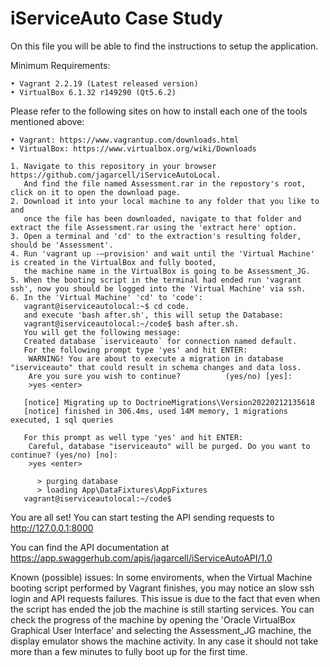 # iServiceAuto Case Study
On this file you will be able to find the instructions to setup the application.  

Minimum Requirements: 

    • Vagrant 2.2.19 (Latest released version) 
    • VirtualBox 6.1.32 r149290 (Qt5.6.2)
    
Please refer to the following sites on how to install each one of the tools mentioned above:

    • Vagrant: https://www.vagrantup.com/downloads.html
    • VirtualBox: https://www.virtualbox.org/wiki/Downloads

    1. Navigate to this repository in your browser https://github.com/jagarcell/iServiceAutoLocal.
       And find the file named Assessment.rar in the repostory's root, click on it to open the download page.
    2. Download it into your local machine to any folder that you like to and
       once the file has been downloaded, navigate to that folder and extract the file Assessment.rar using the 'extract here' option.
    3. Open a terminal and 'cd' to the extraction's resulting folder, should be 'Assessment'.
    4. Run 'vagrant up -–provision' and wait until the 'Virtual Machine' is created in the VirtualBox and fully booted,
       the machine name in the VirtualBox is going to be Assessment_JG.
    5. When the booting script in the terminal had ended run 'vagrant ssh', now you should be logged into the 'Virtual Machine' via ssh.
    6. In the 'Virtual Machine' 'cd' to 'code':
       vagrant@iserviceautolocal:~$ cd code.
       and execute 'bash after.sh', this will setup the Database:
       vagrant@iserviceautolocal:~/code$ bash after.sh.
       You will get the following message:
       Created database `iserviceauto` for connection named default.
       For the following prompt type 'yes' and hit ENTER:
        WARNING! You are about to execute a migration in database "iserviceauto" that could result in schema changes and data loss. 
        Are you sure you wish to continue?          (yes/no) [yes]:
        >yes <enter>
       
       [notice] Migrating up to DoctrineMigrations\Version20220212135618
       [notice] finished in 306.4ms, used 14M memory, 1 migrations executed, 1 sql queries
       
       For this prompt as well type 'yes' and hit ENTER:
        Careful, database "iserviceauto" will be purged. Do you want to continue? (yes/no) [no]:
        >yes <enter>
       
          > purging database
          > loading App\DataFixtures\AppFixtures
       vagrant@iserviceautolocal:~/code$

You are all set! You can start testing the API sending requests to http://127.0.0.1:8000

You can find the API documentation at https://app.swaggerhub.com/apis/jagarcell/iServiceAutoAPI/1.0

Known (possible) issues:
In some enviroments, when the Virtual Machine booting script performed by Vagrant finishes, you may notice an slow ssh login and API requests failures. 
This issue is due to the fact that even when the script has ended the job the machine is still starting services. You can check the progress of the machine
by opening the 'Oracle VirtualBox Graphical User Interface' and selecting the Assessment_JG machine, the display emulator shows the machine activity. 
In any case it should not take more than a few minutes to fully boot up for the first time.  
